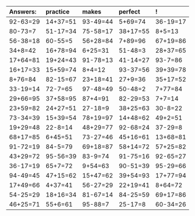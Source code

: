 | Answers: | practice | makes | perfect | ! |
| :--- | :--- | :--- | :--- | :--- |
| 92-63=29 | 14+37=51 | 93-49=44 | 5+69=74 | 36-19=17 | 
| 80-73=7 | 51-17=34 | 75-58=17 | 38+17=55 | 8+5=13 | 
| 56-38=18 | 60-55=5 | 56+28=84 | 7+89=96 | 67+19=86 | 
| 34+8=42 | 16+78=94 | 6+25=31 | 51-48=3 | 28+37=65 | 
| 17+64=81 | 19+24=43 | 91-78=13 | 41-14=27 | 93-7=86 | 
| 16+17=33 | 15+59=74 | 8+4=12 | 93-37=56 | 39+39=78 | 
| 8+76=84 | 82-15=67 | 23+18=41 | 27+9=36 | 35+17=52 | 
| 33-19=14 | 72-7=65 | 97-48=49 | 50-48=2 | 7+77=84 | 
| 29+66=95 | 37+58=95 | 87+4=91 | 82-29=53 | 7+7=14 | 
| 23+59=82 | 24+27=51 | 27-18=9 | 38+25=63 | 30-8=22 | 
| 73-34=39 | 15+39=54 | 78+19=97 | 14+48=62 | 49+2=51 | 
| 19+29=48 | 22-8=14 | 48+29=77 | 92-68=24 | 37-29=8 | 
| 68+17=85 | 6+45=51 | 73-27=46 | 45+16=61 | 13+68=81 | 
| 91-72=19 | 84-5=79 | 69+18=87 | 58+14=72 | 57+25=82 | 
| 43+29=72 | 95-56=39 | 83-9=74 | 91-75=16 | 92-65=27 | 
| 36-17=19 | 65+7=72 | 9+54=63 | 90-51=39 | 95-29=66 | 
| 94-49=45 | 47+15=62 | 15+47=62 | 39+54=93 | 17+77=94 | 
| 17+49=66 | 4+37=41 | 56-27=29 | 22+19=41 | 8+64=72 | 
| 54-25=29 | 18+16=34 | 81-67=14 | 84-25=59 | 69+17=86 | 
| 46+25=71 | 55+6=61 | 95-88=7 | 25-17=8 | 60-34=26 | 
